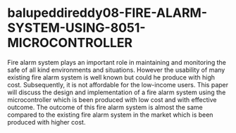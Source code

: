 # balupeddireddy08-FIRE-ALARM-SYSTEM-USING-8051-MICROCONTROLLER
Fire alarm system plays an important role in maintaining and monitoring the safe of all kind environments and situations.
However the usability of many existing fire alarm system is well known but could he produce with high cost.
Subsequently, it is not affordable for the low-income users. 
This paper will discuss the design and implementation of a fire alarm system using the microcontroller
which is been produced with low cost and with effective outcome.
The outcome of this fire alarm system is almost the same compared to the existing fire alarm system in the market
which is been produced with higher cost.
